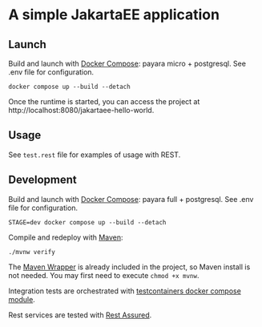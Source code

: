 # A simple JakartaEE application 

## Launch

Build and launch with [Docker Compose](https://docs.docker.com/compose/): payara micro + postgresql. See .env file for configuration.

```
docker compose up --build --detach
```

Once the runtime is started, you can access the project at http://localhost:8080/jakartaee-hello-world.

## Usage

See `test.rest` file for examples of usage with REST.

## Development

Build and launch with [Docker Compose](https://docs.docker.com/compose/): payara full + postgresql.
See .env file for configuration.

```
STAGE=dev docker compose up --build --detach
```

Compile and redeploy with [Maven](https://maven.apache.org/):

```
./mvnw verify
```

The [Maven Wrapper](https://maven.apache.org/wrapper/) is already included in the project,
so Maven install is not needed. 
You may first need to execute `chmod +x mvnw`.

Integration tests are orchestrated with [testcontainers docker compose module](https://java.testcontainers.org/modules/docker_compose/).

Rest services are tested with [Rest Assured](https://rest-assured.io/).




